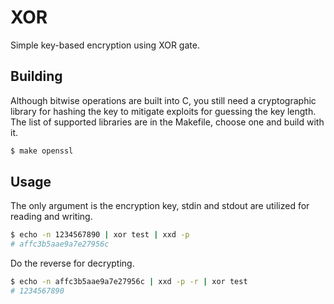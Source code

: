 XOR
=====
Simple key-based encryption using XOR gate.

Building
---------
Although bitwise operations are built into C, you still need a cryptographic library for hashing the key to mitigate exploits for guessing the key length. The list of supported libraries are in the Makefile, choose one and build with it.

```sh
$ make openssl
```

Usage
-------
The only argument is the encryption key, stdin and stdout are utilized for reading and writing.

```sh
$ echo -n 1234567890 | xor test | xxd -p
# affc3b5aae9a7e27956c
```

Do the reverse for decrypting.

```sh
$ echo -n affc3b5aae9a7e27956c | xxd -p -r | xor test
# 1234567890
```
